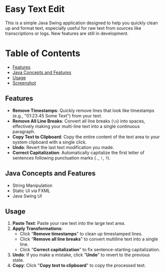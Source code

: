 # Easy Text Edit
This is a simple Java Swing application designed to help you quickly clean up and format text, especially useful for raw text from sources like transcriptions or logs. New features are still in development.

# Table of Contents
- [Features](#features)
- [Java Concepts and Features](#Java-Concepts-and-Features)
- [Usage](#Usage)
- [Screenshot](#Screenshot)

## Features
* **Remove Timestamps**: Quickly remove lines that look like timestamps (e.g., "01:23:45 Some Text") from your text.
* **Remove All Line Breaks**: Convert all line breaks (`\n`) into spaces, effectively making your multi-line text into a single continuous paragraph.
* **Copy Text to Clipboard**: Copy the entire content of the text area to your system clipboard with a single click.
* **Undo**: Revert the last text modification you made.
* **Correct Capitalization**: Automatically capitalize the first letter of sentences following punctuation marks (`.`, `!`, `?`).

## Java Concepts and Features
- String Manipulation
- Static UI via FXML
- Java Swing UI

## Usage
1.  **Paste Text**: Paste your raw text into the large text area.
2.  **Apply Transformations**:
    * Click "**Remove timestamps**" to clean up timestamped lines.
    * Click "**Remove all line breaks**" to convert multiline text into a single line.
    * Click "**Correct capitalization**" to fix sentence-starting capitalization.
3.  **Undo**: If you make a mistake, click "**Undo**" to revert to the previous state.
4.  **Copy**: Click "**Copy text to clipboard**" to copy the processed text.
